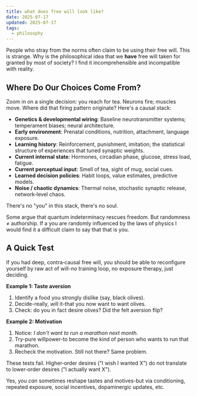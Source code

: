 ```yaml
---
title: what does free will look like?
date: 2025-07-17
updated: 2025-07-17
tags:
  - philosophy
---
```



People who stray from the norms often claim to be using their free will. This is strange. Why is the philosophical idea that we **have** free will taken for granted by most of society? I find it incomprehensible and incompatible with reality.

## Where Do Our Choices Come From?

Zoom in on a single decision: you reach for tea. Neurons fire; muscles move. Where did that firing pattern originate? Here's a causal stack:

* **Genetics & developmental wiring**: Baseline neurotransmitter systems; temperament biases; neural architecture.
* **Early environment**: Prenatal conditions, nutrition, attachment, language exposure.
* **Learning history**: Reinforcement, punishment, imitation; the statistical structure of experiences that tuned synaptic weights.
* **Current internal state**: Hormones, circadian phase, glucose, stress load, fatigue.
* **Current perceptual input**: Smell of tea, sight of mug, social cues.
* **Learned decision policies**: Habit loops, value estimates, predictive models.
* **Noise / chaotic dynamics**: Thermal noise, stochastic synaptic release, network‑level chaos.

There's no "you" in this stack, there's no soul.

Some argue that quantum indeterminacy rescues freedom. But randomness ≠ authorship. If a you are randomly influenced by the laws of physics I would find it a difficult claim to say that that is you.

## A Quick Test

If you had deep, contra‑causal free will, you should be able to reconfigure yourself by raw act of will-no training loop, no exposure therapy, just deciding.

**Example 1: Taste aversion**

1. Identify a food you strongly dislike (say, black olives).
2. Decide-really, *will* it-that you now want to want olives.
3. Check: do you in fact desire olives? Did the felt aversion flip?

**Example 2: Motivation**

1. Notice: *I don't want to run a marathon next month.*
2. Try-pure willpower-to become the kind of person who wants to run that marathon.
3. Recheck the motivation. Still not there? Same problem.

These tests fail. Higher‑order desires ("I wish I wanted X") do not translate to lower‑order desires ("I actually want X").

Yes, you *can* sometimes reshape tastes and motives-but via conditioning, repeated exposure, social incentives, dopaminergic updates, etc.